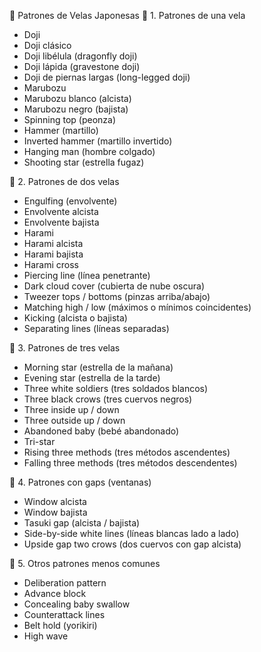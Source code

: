 📌 Patrones de Velas Japonesas
🔹 1. Patrones de una vela

* Doji
* Doji clásico
* Doji libélula (dragonfly doji)
* Doji lápida (gravestone doji)
* Doji de piernas largas (long-legged doji)
* Marubozu
* Marubozu blanco (alcista)
* Marubozu negro (bajista)
* Spinning top (peonza)
* Hammer (martillo)
* Inverted hammer (martillo invertido)
* Hanging man (hombre colgado)
* Shooting star (estrella fugaz)

🔹 2. Patrones de dos velas

* Engulfing (envolvente)
* Envolvente alcista
* Envolvente bajista
* Harami
* Harami alcista
* Harami bajista
* Harami cross
* Piercing line (línea penetrante)
* Dark cloud cover (cubierta de nube oscura)
* Tweezer tops / bottoms (pinzas arriba/abajo)
* Matching high / low (máximos o mínimos coincidentes)
* Kicking (alcista o bajista)
* Separating lines (líneas separadas)

🔹 3. Patrones de tres velas

* Morning star (estrella de la mañana)
* Evening star (estrella de la tarde)
* Three white soldiers (tres soldados blancos)
* Three black crows (tres cuervos negros)
* Three inside up / down
* Three outside up / down
* Abandoned baby (bebé abandonado)
* Tri-star
* Rising three methods (tres métodos ascendentes)
* Falling three methods (tres métodos descendentes)

🔹 4. Patrones con gaps (ventanas)

* Window alcista
* Window bajista
* Tasuki gap (alcista / bajista)
* Side-by-side white lines (líneas blancas lado a lado)
* Upside gap two crows (dos cuervos con gap alcista)

🔹 5. Otros patrones menos comunes

* Deliberation pattern
* Advance block
* Concealing baby swallow
* Counterattack lines
* Belt hold (yorikiri)
* High wave